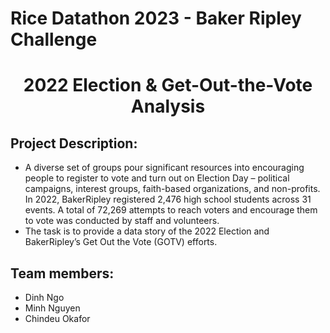 # Rice Datathon 2023 - Baker Ripley Challenge
# <p align="center"> 2022 Election & Get-Out-the-Vote Analysis </p>
## Project Description:
- A diverse set of groups pour significant resources into encouraging people to register to vote and turn out on Election Day – political campaigns, interest groups, faith-based organizations, and non-profits. In 2022, BakerRipley registered 2,476 high school students across 31 events. A total of 72,269 attempts to reach voters and encourage them to vote was conducted by staff and volunteers.
- The task is to provide a data story of the 2022 Election and BakerRipley’s Get Out the Vote (GOTV) efforts. 
## Team members:
- Dinh Ngo
- Minh Nguyen
- Chindeu Okafor
